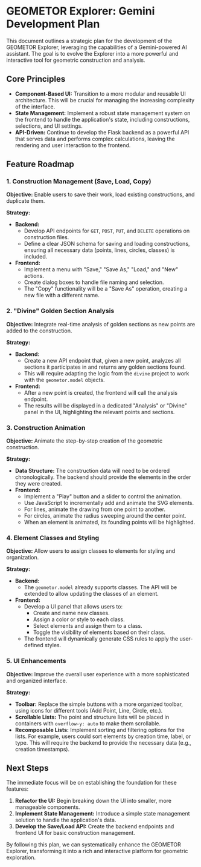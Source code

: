 # GEOMETOR Explorer: Gemini Development Plan

This document outlines a strategic plan for the development of the GEOMETOR Explorer, leveraging the capabilities of a Gemini-powered AI assistant. The goal is to evolve the Explorer into a more powerful and interactive tool for geometric construction and analysis.

## Core Principles

- **Component-Based UI:** Transition to a more modular and reusable UI architecture. This will be crucial for managing the increasing complexity of the interface.
- **State Management:** Implement a robust state management system on the frontend to handle the application's state, including constructions, selections, and UI settings.
- **API-Driven:** Continue to develop the Flask backend as a powerful API that serves data and performs complex calculations, leaving the rendering and user interaction to the frontend.

## Feature Roadmap

### 1. Construction Management (Save, Load, Copy)

**Objective:** Enable users to save their work, load existing constructions, and duplicate them.

**Strategy:**

-   **Backend:**
    -   Develop API endpoints for `GET`, `POST`, `PUT`, and `DELETE` operations on construction files.
    -   Define a clear JSON schema for saving and loading constructions, ensuring all necessary data (points, lines, circles, classes) is included.
-   **Frontend:**
    -   Implement a menu with "Save," "Save As," "Load," and "New" actions.
    -   Create dialog boxes to handle file naming and selection.
    -   The "Copy" functionality will be a "Save As" operation, creating a new file with a different name.

### 2. "Divine" Golden Section Analysis

**Objective:** Integrate real-time analysis of golden sections as new points are added to the construction.

**Strategy:**

-   **Backend:**
    -   Create a new API endpoint that, given a new point, analyzes all sections it participates in and returns any golden sections found.
    -   This will require adapting the logic from the `divine` project to work with the `geometor.model` objects.
-   **Frontend:**
    -   After a new point is created, the frontend will call the analysis endpoint.
    -   The results will be displayed in a dedicated "Analysis" or "Divine" panel in the UI, highlighting the relevant points and sections.

### 3. Construction Animation

**Objective:** Animate the step-by-step creation of the geometric construction.

**Strategy:**

-   **Data Structure:** The construction data will need to be ordered chronologically. The backend should provide the elements in the order they were created.
-   **Frontend:**
    -   Implement a "Play" button and a slider to control the animation.
    -   Use JavaScript to incrementally add and animate the SVG elements.
    -   For lines, animate the drawing from one point to another.
    -   For circles, animate the radius sweeping around the center point.
    -   When an element is animated, its founding points will be highlighted.

### 4. Element Classes and Styling

**Objective:** Allow users to assign classes to elements for styling and organization.

**Strategy:**

-   **Backend:**
    -   The `geometor.model` already supports classes. The API will be extended to allow updating the classes of an element.
-   **Frontend:**
    -   Develop a UI panel that allows users to:
        -   Create and name new classes.
        -   Assign a color or style to each class.
        -   Select elements and assign them to a class.
        -   Toggle the visibility of elements based on their class.
    -   The frontend will dynamically generate CSS rules to apply the user-defined styles.

### 5. UI Enhancements

**Objective:** Improve the overall user experience with a more sophisticated and organized interface.

**Strategy:**

-   **Toolbar:** Replace the simple buttons with a more organized toolbar, using icons for different tools (Add Point, Line, Circle, etc.).
-   **Scrollable Lists:** The point and structure lists will be placed in containers with `overflow-y: auto` to make them scrollable.
-   **Recomposable Lists:** Implement sorting and filtering options for the lists. For example, users could sort elements by creation time, label, or type. This will require the backend to provide the necessary data (e.g., creation timestamps).


## Next Steps

The immediate focus will be on establishing the foundation for these features:

1.  **Refactor the UI:** Begin breaking down the UI into smaller, more manageable components.
2.  **Implement State Management:** Introduce a simple state management solution to handle the application's data.
3.  **Develop the Save/Load API:** Create the backend endpoints and frontend UI for basic construction management.

By following this plan, we can systematically enhance the GEOMETOR Explorer, transforming it into a rich and interactive platform for geometric exploration.
